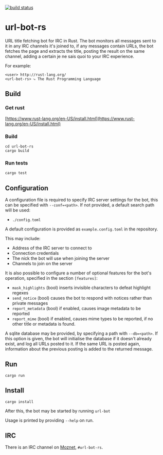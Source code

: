 [![build status](https://api.travis-ci.org/nuxeh/url-bot-rs.png?branch=master)](https://travis-ci.org/nuxeh/url-bot-rs)

# url-bot-rs

URL title fetching bot for IRC in Rust. The bot monitors all messages sent to
it in any IRC channels it's joined to, if any messages contain URLs, the bot
fetches the page and extracts the title, posting the result on the same
channel, adding a certain je ne sais quoi to your IRC experience.

For example:

    <user> http://rust-lang.org/
    <url-bot-rs> ⤷ The Rust Programming Language

## Build

### Get rust

[https://www.rust-lang.org/en-US/install.html](https://www.rust-lang.org/en-US/install.html)

### Build

    cd url-bot-rs
    cargo build

### Run tests

    cargo test

## Configuration

A configuration file is required to specify IRC server settings for the bot,
this can be specified with `--conf=<path>`. If not provided, a default search
path will be used:

* `./config.toml`

A default configuration is provided as `example.config.toml` in the repository.

This may include:
- Address of the IRC server to connect to
- Connection credentials
- The nick the bot will use when joining the server
- Channels to join on the server

It is also possible to configure a number of optional features for the bot's
operation, specified in the section `[features]`:

- `mask_highlights` (bool) inserts invisible characters to defeat highlight
  regexes
- `send_notice` (bool) causes the bot to respond with notices rather than
  private messages
- `report_metadata` (bool) if enabled, causes image metadata to be reported
- `report_mime` (bool) if enabled, causes mime types to be reported, if no
  other title or metadata is found.

A sqlite database may be provided, by specifying a path with `--db=<path>`. If
this option is given, the bot will initialise the database if it doesn't
already exist, and log all URLs posted to it. If the same URL is posted again,
information about the previous posting is added to the returned message.

## Run

    cargo run

## Install

    cargo install

After this, the bot may be started by running `url-bot`

Usage is printed by providing `--help` on run.

## IRC

There is an IRC channel on [Moznet](https://wiki.mozilla.org/IRC), `#url-bot-rs`.
